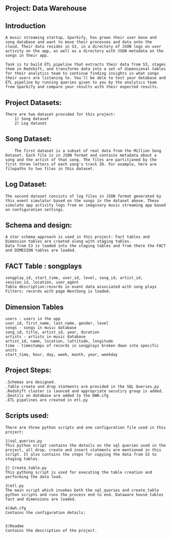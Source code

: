 Project: Data Warehouse
------------------------

Introduction
-----------
    A music streaming startup, Sparkify, has grown their user base and song database and want to move their processes and data onto the cloud. Their data resides in S3, in a directory of JSON logs on user activity on the app, as well as a directory with JSON metadata on the songs in their app.

    Task is to build ETL pipeline that extracts their data from S3, stages them in Redshift, and transforms data into a set of dimensional tables for their analytics team to continue finding insights in what songs their users are listening to. You'll be able to test your database and ETL pipeline by running queries given to you by the analytics team from Sparkify and compare your results with their expected results.

Project Datasets:
-----------------
	There are two dataset provided for this project: 
		1) Song dataset
		2) Log dataset
		
Song Dataset:
--------------
        The first dataset is a subset of real data from the Million Song Dataset. Each file is in JSON format and contains metadata about a song and the artist of that song. The files are partitioned by the first three letters of each song's track ID. For example, here are filepaths to two files in this dataset.

Log Dataset:
------------
    The second dataset consists of log files in JSON format generated by this event simulator based on the songs in the dataset above. These simulate app activity logs from an imaginary music streaming app based on configuration settings.

Schema and design:
-------------------
	A star schema approach is used in this project: Fact tables and Dimension tables are created along with staging tables. 
	Data from S3 is loaded into the staging tables and from there the FACT and DIMESION tables are loaded.
	
FACT Table : songplays  
------------------------
    songplay_id, start_time, user_id, level, song_id, artist_id, session_id, location, user_agent
    Table description:records in event data associated with song plays
    Filters: records with page NextSong is loaded.

Dimension Tables
-----------------
    users - users in the app
    user_id, first_name, last_name, gender, level
    songs - songs in music database
    song_id, title, artist_id, year, duration
    artists - artists in music database
    artist_id, name, location, lattitude, longitude
    time - timestamps of records in songplays broken down into specific units
    start_time, hour, day, week, month, year, weekday

Project Steps:
-------------
    .Schemas are designed.
    .Table create and drop statments are provided in the SQL Queries.py
    .Redshift cluster is launced and appropriate secutiry group is added.
    .Deatils on database are added to the DWH.cfg
    .ETL pipelines are created in etl.py
    
Scripts used:
-------------
    There are three python scripts and one configuration file used in this project:
    
    1)sql_queries.py
    This python script contains the details on the sql queries used in the project, all drop, create and insert statments are mentioned in this script. It also contains the steps for copying the data from S3 to staging tables.
    
    2) Create_table.py
    This pythong script is used for executing the table creation and performing the data load. 
    
    3)etl.py
    The main script which invokes both the sql_queries and create_table python scripts and runs the process end to end. Dataware house tables fact and dimensions are loaded.
    
    4)dwh.cfg
    Contains the configuration details:
    
    
    5)Readme
    Contains the description of the project.
 